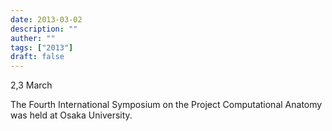 ```yaml
---
date: 2013-03-02
description: ""
auther: ""
tags: ["2013"]
draft: false
---
```

2,3 March

The Fourth International Symposium on the Project Computational Anatomy was held at Osaka University.
